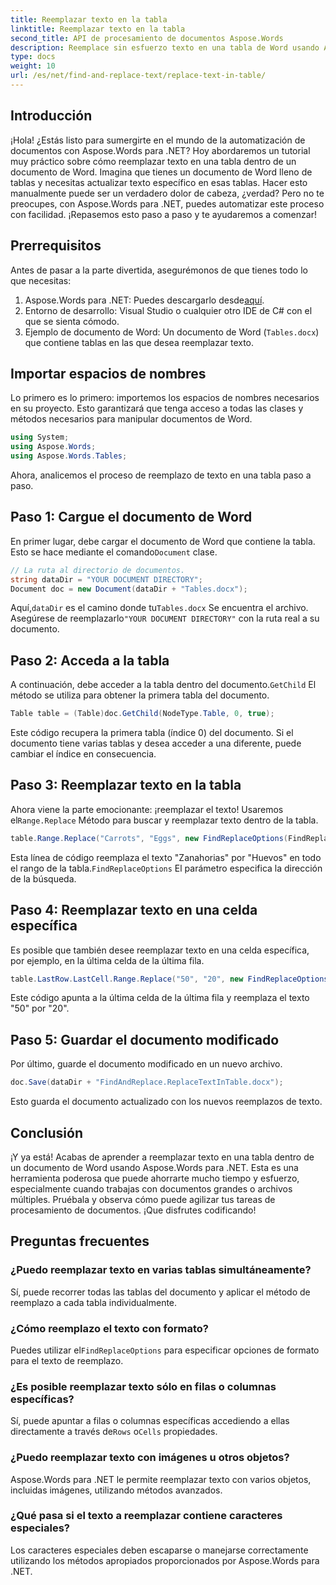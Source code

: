 ```yaml
---
title: Reemplazar texto en la tabla
linktitle: Reemplazar texto en la tabla
second_title: API de procesamiento de documentos Aspose.Words
description: Reemplace sin esfuerzo texto en una tabla de Word usando Aspose.Words para .NET con esta guía detallada paso a paso.
type: docs
weight: 10
url: /es/net/find-and-replace-text/replace-text-in-table/
---
```

## Introducción

¡Hola! ¿Estás listo para sumergirte en el mundo de la automatización de documentos con Aspose.Words para .NET? Hoy abordaremos un tutorial muy práctico sobre cómo reemplazar texto en una tabla dentro de un documento de Word. Imagina que tienes un documento de Word lleno de tablas y necesitas actualizar texto específico en esas tablas. Hacer esto manualmente puede ser un verdadero dolor de cabeza, ¿verdad? Pero no te preocupes, con Aspose.Words para .NET, puedes automatizar este proceso con facilidad. ¡Repasemos esto paso a paso y te ayudaremos a comenzar!

## Prerrequisitos

Antes de pasar a la parte divertida, asegurémonos de que tienes todo lo que necesitas:

1.  Aspose.Words para .NET: Puedes descargarlo desde[aquí](https://releases.aspose.com/words/net/).
2. Entorno de desarrollo: Visual Studio o cualquier otro IDE de C# con el que se sienta cómodo.
3. Ejemplo de documento de Word: Un documento de Word (`Tables.docx`) que contiene tablas en las que desea reemplazar texto.

## Importar espacios de nombres

Lo primero es lo primero: importemos los espacios de nombres necesarios en su proyecto. Esto garantizará que tenga acceso a todas las clases y métodos necesarios para manipular documentos de Word.

```csharp
using System;
using Aspose.Words;
using Aspose.Words.Tables;
```

Ahora, analicemos el proceso de reemplazo de texto en una tabla paso a paso.

## Paso 1: Cargue el documento de Word

 En primer lugar, debe cargar el documento de Word que contiene la tabla. Esto se hace mediante el comando`Document` clase.

```csharp
// La ruta al directorio de documentos.
string dataDir = "YOUR DOCUMENT DIRECTORY";
Document doc = new Document(dataDir + "Tables.docx");
```

 Aquí,`dataDir` es el camino donde tu`Tables.docx` Se encuentra el archivo. Asegúrese de reemplazarlo`"YOUR DOCUMENT DIRECTORY"` con la ruta real a su documento.

## Paso 2: Acceda a la tabla

 A continuación, debe acceder a la tabla dentro del documento.`GetChild` El método se utiliza para obtener la primera tabla del documento.

```csharp
Table table = (Table)doc.GetChild(NodeType.Table, 0, true);
```

Este código recupera la primera tabla (índice 0) del documento. Si el documento tiene varias tablas y desea acceder a una diferente, puede cambiar el índice en consecuencia.

## Paso 3: Reemplazar texto en la tabla

 Ahora viene la parte emocionante: ¡reemplazar el texto! Usaremos el`Range.Replace` Método para buscar y reemplazar texto dentro de la tabla.

```csharp
table.Range.Replace("Carrots", "Eggs", new FindReplaceOptions(FindReplaceDirection.Forward));
```

 Esta línea de código reemplaza el texto "Zanahorias" por "Huevos" en todo el rango de la tabla.`FindReplaceOptions` El parámetro especifica la dirección de la búsqueda.

## Paso 4: Reemplazar texto en una celda específica

Es posible que también desee reemplazar texto en una celda específica, por ejemplo, en la última celda de la última fila.

```csharp
table.LastRow.LastCell.Range.Replace("50", "20", new FindReplaceOptions(FindReplaceDirection.Forward));
```

Este código apunta a la última celda de la última fila y reemplaza el texto "50" por "20".

## Paso 5: Guardar el documento modificado

Por último, guarde el documento modificado en un nuevo archivo.

```csharp
doc.Save(dataDir + "FindAndReplace.ReplaceTextInTable.docx");
```

Esto guarda el documento actualizado con los nuevos reemplazos de texto.

## Conclusión

¡Y ya está! Acabas de aprender a reemplazar texto en una tabla dentro de un documento de Word usando Aspose.Words para .NET. Esta es una herramienta poderosa que puede ahorrarte mucho tiempo y esfuerzo, especialmente cuando trabajas con documentos grandes o archivos múltiples. Pruébala y observa cómo puede agilizar tus tareas de procesamiento de documentos. ¡Que disfrutes codificando!

## Preguntas frecuentes

### ¿Puedo reemplazar texto en varias tablas simultáneamente?
Sí, puede recorrer todas las tablas del documento y aplicar el método de reemplazo a cada tabla individualmente.

### ¿Cómo reemplazo el texto con formato?
 Puedes utilizar el`FindReplaceOptions` para especificar opciones de formato para el texto de reemplazo.

### ¿Es posible reemplazar texto sólo en filas o columnas específicas?
 Sí, puede apuntar a filas o columnas específicas accediendo a ellas directamente a través de`Rows` o`Cells` propiedades.

### ¿Puedo reemplazar texto con imágenes u otros objetos?
Aspose.Words para .NET le permite reemplazar texto con varios objetos, incluidas imágenes, utilizando métodos avanzados.

### ¿Qué pasa si el texto a reemplazar contiene caracteres especiales?
Los caracteres especiales deben escaparse o manejarse correctamente utilizando los métodos apropiados proporcionados por Aspose.Words para .NET.